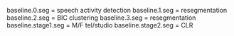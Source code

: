 baseline.0.seg = speech activity detection
baseline.1.seg =  resegmentation
baseline.2.seg = BIC clustering
baseline.3.seg = resegmentation
baseline.stage1.seg = M/F tel/studio
baseline.stage2.seg = CLR
